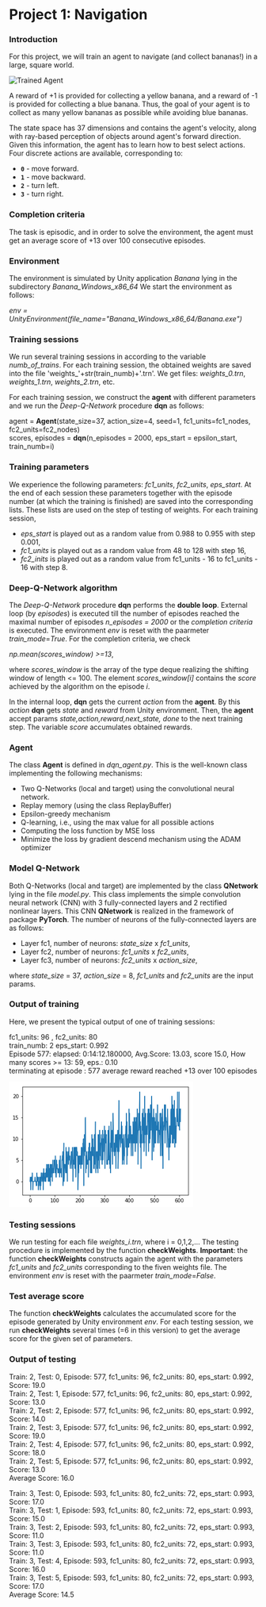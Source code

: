 [//]: # (Image References)

[image1]: https://user-images.githubusercontent.com/10624937/42135619-d90f2f28-7d12-11e8-8823-82b970a54d7e.gif 
"Trained Agent"

[image2]: layers_96x80_output.png "layer_96x80"

# Project 1: Navigation

### Introduction

For this project, we will train an agent to navigate (and collect bananas!) in a large, square world.  

![Trained Agent][image1]

A reward of +1 is provided for collecting a yellow banana, and a reward of -1 is provided for collecting 
a blue banana.  Thus, the goal of your agent is to collect as many yellow bananas as possible while 
avoiding blue bananas.  

The state space has 37 dimensions and contains the agent's velocity, along with ray-based perception of objects around agent's forward direction.  Given this information, the agent has to learn how to best select actions.  Four discrete actions are available, corresponding to:
- **`0`** - move forward.
- **`1`** - move backward.
- **`2`** - turn left.
- **`3`** - turn right.

### Completion criteria

The task is episodic, and in order to solve the environment, the agent must get an average score of +13 
over 100 consecutive episodes.

### Environment

The environment is simulated by Unity application _Banana_ lying in the subdirectory _Banana_Windows_x86_64_
We start the environment as follows:

_env = UnityEnvironment(file_name="Banana_Windows_x86_64/Banana.exe")_

### Training sessions

We run several training sessions in according  to the variable _numb_of_trains_.
For each training session, the obtained weights are saved into the file 'weights_'+str(train_numb)+'.trn'.
We get files: _weights_0.trn_,  _weights_1.trn_,  _weights_2.trn_,  etc.

For each training session, we construct the **agent** with different parameters
and we run the *Deep-Q-Network* procedure **dqn** as follows:

  agent = **Agent**(state_size=37, action_size=4, seed=1, fc1_units=fc1_nodes, fc2_units=fc2_nodes)       
  scores, episodes = **dqn**(n_episodes = 2000, eps_start = epsilon_start, train_numb=i)  
  
### Training parameters

We experience the following parameters:  _fc1_units_, _fc2_units_,  _eps_start_.
At the end of each session these parameters together with the episode number (at which the training is finished) 
are saved into the corresponding lists. These lists are used on the step of testing of weights.
For each training session, 
 * _eps_start_ is played out as a random value from 0.988 to 0.955 with step 0.001, 
 * _fc1_units_ is played out as a random value from 48 to 128 with step 16,
 * _fc2_inits_ is played out as a random value from fc1_units - 16 to fc1_units - 16 with step 8.

### Deep-Q-Network algorithm

The _Deep-Q-Network_ procedure **dqn** performs the **double loop**. 
External loop (by _episodes_) is executed till the number of episodes reached the maximal number 
of episodes _n_episodes = 2000_ or the _completion criteria_ is executed.
The environment _env_  is reset with the paarmeter _train_mode_=_True_.
For the completion criteria, we check  

  _np.mean(scores_window) >=13_,  

where _scores_window_ is the array of the type deque realizing  the shifting window of length <= 100.
The element _scores_window[i]_ contains the _score_ achieved by the algorithm on the episode _i_.


In the internal loop,  **dqn** gets the current _action_ from the **agent**.
By this _action_ **dqn** gets _state_ and _reward_ from Unity environment.
Then, the **agent** accept params _state,action,reward,next_state, done_
to the next training step. The variable _score_ accumulates obtained rewards.

### Agent

The class **Agent** is defined in _dqn_agent.py_. This is the well-known class implementing 
the following mechanisms:

* Two Q-Networks (local and target) using the convolutional neural network.
* Replay memory (using the class ReplayBuffer)
* Epsilon-greedy mechanism
* Q-learning, i.e., using the max value for all possible actions
* Computing the loss function by MSE loss
* Minimize the loss by gradient descend mechanism using the ADAM optimizer

### Model Q-Network

Both Q-Networks (local and target) are implemented by the class
**QNetwork** lying in the file _model.py_. This class implements the simple
convolution neural network (CNN) with 3 fully-connected layers and 2 
rectified nonlinear layers. This CNN **QNetwork** is realized in the framework 
of package **PyTorch**. The number of neurons of the fully-connected layers are 
as follows:

 * Layer fc1,  number of neurons: _state_size_ x _fc1_units_, 
 * Layer fc2,  number of neurons: _fc1_units_ x _fc2_units_,
 * Layer fc3,  number of neurons: _fc2_units_ x _action_size_,
 
where _state_size_ = 37, _action_size_ = 8, _fc1_units_ and _fc2_units_
are the input params.
 
### Output of training

Here, we present the typical output of one of training sessions:

 fc1_units:  96 , fc2_units:  80   
 train_numb:  2 eps_start:  0.992   
 Episode 577: elapsed: 0:14:12.180000, Avg.Score: 13.03,  score 15.0, How many scores >= 13: 59, eps.: 0.10  
 terminating at episode : 577 average reward reached +13 over 100 episodes  

![layer_96x80][image2]

### Testing sessions

We run testing for each file _weights_i.trn_, where i = 0,1,2,...
The testing procedure is implemented by the function **checkWeights**.
**Important**: the function **checkWeights** constructs again the agent with 
the parameters _fc1_units_ and _fc2_units_ corresponding to the fiven weights file.
The environment _env_  is reset with the paarmeter _train_mode_=_False_.

### Test average score

The function **checkWeights** calculates the accumulated score for 
the episode generated by Unity environment _env_.
For each testing session, we run **checkWeights** several times (=6 in this version) 
to get the average score for the given set of parameters. 

### Output of testing

Train: 2, Test: 0, Episode: 577, fc1_units: 96, fc2_units: 80, eps_start: 0.992, Score: 19.0    
Train: 2, Test: 1, Episode: 577, fc1_units: 96, fc2_units: 80, eps_start: 0.992, Score: 13.0    
Train: 2, Test: 2, Episode: 577, fc1_units: 96, fc2_units: 80, eps_start: 0.992, Score: 14.0    
Train: 2, Test: 3, Episode: 577, fc1_units: 96, fc2_units: 80, eps_start: 0.992, Score: 19.0    
Train: 2, Test: 4, Episode: 577, fc1_units: 96, fc2_units: 80, eps_start: 0.992, Score: 18.0    
Train: 2, Test: 5, Episode: 577, fc1_units: 96, fc2_units: 80, eps_start: 0.992, Score: 13.0      
       Average Score:  16.0    

Train: 3, Test: 0, Episode: 593, fc1_units: 80, fc2_units: 72, eps_start: 0.993, Score: 17.0     
Train: 3, Test: 1, Episode: 593, fc1_units: 80, fc2_units: 72, eps_start: 0.993, Score: 15.0    
Train: 3, Test: 2, Episode: 593, fc1_units: 80, fc2_units: 72, eps_start: 0.993, Score: 11.0    
Train: 3, Test: 3, Episode: 593, fc1_units: 80, fc2_units: 72, eps_start: 0.993, Score: 11.0    
Train: 3, Test: 4, Episode: 593, fc1_units: 80, fc2_units: 72, eps_start: 0.993, Score: 16.0    
Train: 3, Test: 5, Episode: 593, fc1_units: 80, fc2_units: 72, eps_start: 0.993, Score: 17.0     
       Average Score:  14.5   


